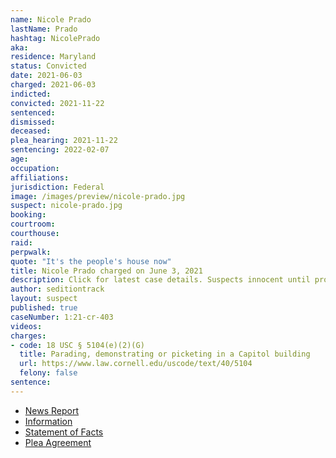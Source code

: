 ```yaml
---
name: Nicole Prado
lastName: Prado
hashtag: NicolePrado
aka:
residence: Maryland
status: Convicted
date: 2021-06-03
charged: 2021-06-03
indicted:
convicted: 2021-11-22
sentenced:
dismissed:
deceased:
plea_hearing: 2021-11-22
sentencing: 2022-02-07
age:
occupation:
affiliations:
jurisdiction: Federal
image: /images/preview/nicole-prado.jpg
suspect: nicole-prado.jpg
booking:
courtroom:
courthouse:
raid:
perpwalk:
quote: "It's the people's house now"
title: Nicole Prado charged on June 3, 2021
description: Click for latest case details. Suspects innocent until proven guilty.
author: seditiontrack
layout: suspect
published: true
caseNumber: 1:21-cr-403
videos:
charges:
- code: 18 USC § 5104(e)(2)(G)
  title: Parading, demonstrating or picketing in a Capitol building
  url: https://www.law.cornell.edu/uscode/text/40/5104
  felony: false
sentence:
---
```

- [News Report](https://www.wusa9.com/article/news/national/capitol-riots/meet-the-new-congresswoman-friends-instagram-post-leads-to-womans-capitol-riot-arrest-nicole-prado-trump-gaithersburg/65-f436d15e-6d06-462d-9a94-5ac2d9ea4e11)
- [Information](https://www.justice.gov/usao-dc/case-multi-defendant/file/1404496/download)
- [Statement of Facts](https://www.justice.gov/opa/case-multi-defendant/file/1404706/download)
- [Plea Agreement](https://extremism.gwu.edu/sites/g/files/zaxdzs2191/f/Nicole%20Prado%20Plea%20Agreement.pdf)
